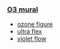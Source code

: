 ### [O3 mural](https://webmural.com/o3)

* [ozone figure](index.html)
* [ultra flex](ultra.css)
* [violet flow](violet.css)
